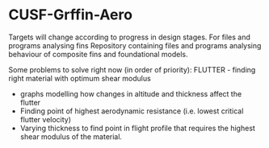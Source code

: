 # CUSF-Grffin-Aero

Targets will change according to progress in design stages.
For files and programs analysing fins
Repository containing files and programs analysing behaviour of composite fins and foundational models.

Some problems to solve right now (in order of priority):
FLUTTER - finding right material with optimum shear modulus 
  - graphs modelling how changes in altitude and thickness affect the flutter
  - Finding point of highest aerodynamic resistance (i.e. lowest critical flutter velocity)
  - Varying thickness to find point in flight profile that requires the highest shear modulus of the material. 
